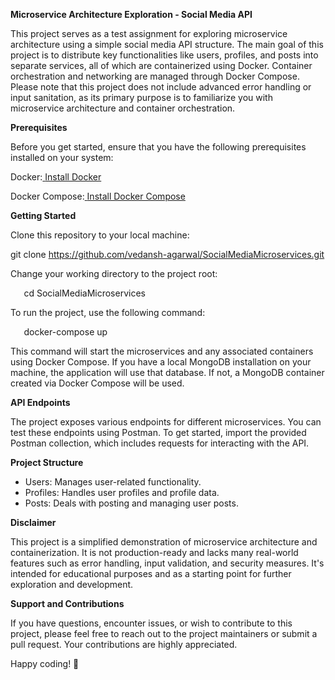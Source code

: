 ﻿**Microservice Architecture Exploration - Social Media API**

This project serves as a test assignment for exploring microservice architecture using a simple social media API structure. The main goal of this project is to distribute key functionalities like users, profiles, and posts into separate services, all of which are containerized using Docker. Container orchestration and networking are managed through Docker Compose. Please note that this project does not include advanced error handling or input sanitation, as its primary purpose is to familiarize you with microservice architecture and container orchestration.

**Prerequisites**

Before you get started, ensure that you have the following prerequisites installed on your system:

Docker:[ ](https://docs.docker.com/get-docker/)[Install Docker](https://docs.docker.com/get-docker/)

Docker Compose:[ ](https://docs.docker.com/compose/install/)[Install Docker Compose](https://docs.docker.com/compose/install/)

**Getting Started**

Clone this repository to your local machine:

git clone https://github.com/vedansh-agarwal/SocialMediaMicroservices.git

Change your working directory to the project root:

`	`cd SocialMediaMicroservices

To run the project, use the following command:

`	`docker-compose up

This command will start the microservices and any associated containers using Docker Compose. If you have a local MongoDB installation on your machine, the application will use that database. If not, a MongoDB container created via Docker Compose will be used.

**API Endpoints**

The project exposes various endpoints for different microservices. You can test these endpoints using Postman. To get started, import the provided Postman collection, which includes requests for interacting with the API.

**Project Structure**

- Users: Manages user-related functionality.
- Profiles: Handles user profiles and profile data.
- Posts: Deals with posting and managing user posts.

**Disclaimer**

This project is a simplified demonstration of microservice architecture and containerization. It is not production-ready and lacks many real-world features such as error handling, input validation, and security measures. It's intended for educational purposes and as a starting point for further exploration and development.

**Support and Contributions**

If you have questions, encounter issues, or wish to contribute to this project, please feel free to reach out to the project maintainers or submit a pull request. Your contributions are highly appreciated.

Happy coding! 🚀

